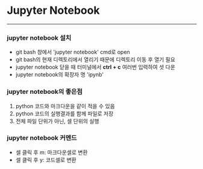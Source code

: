 # Jupyter Notebook
----

### jupyter notebook 설치

- git bash 창에서 'jupyter notebook' cmd로 open
- git bash의 현재 디렉토리에서 열리기 때문에 디렉토리 이동 후 열기 필요
- jupyter notebook 닫을 때 터미널에서 **ctrl + c** 여러번 입력하여 셧 다운
- jupyter notebook의 확장자 명 'ipynb'

### jupyter notebook의 좋은점
1. python 코드와 마크다운을 같이 적을 수 있음
2. python 코드의 실행결과를 함께 파일로 저장
3. 전체 파일 단위가 아닌, 셀 단위의 실행


### jupyter notebook 커멘드
- 셀 클릭 후 m: 마크다운셀로 변환
- 셀 클릭 후 y: 코드셀로 변환
